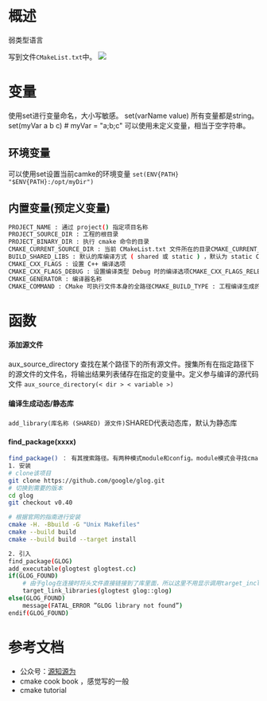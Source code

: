 # 概述

弱类型语言

写到文件`CMakeList.txt`中。
![](Pasted%20image%2020230610185158.png)
# 变量

使用set进行变量命名，大小写敏感。
set(varName value)
所有变量都是string。set(myVar a b c) # myVar = "a;b;c"
可以使用未定义变量，相当于空字符串。
## 环境变量

可以使用set设置当前camke的环境变量
`set(ENV{PATH} "$ENV{PATH}:/opt/myDir")`
## 内置变量(预定义变量)

```bash
PROJECT_NAME : 通过 project() 指定项目名称
PROJECT_SOURCE_DIR : 工程的根目录
PROJECT_BINARY_DIR : 执行 cmake 命令的目录
CMAKE_CURRENT_SOURCE_DIR : 当前 CMakeList.txt 文件所在的目录CMAKE_CURRENT_BINARY_DIR : 编译目录，可使用 add subdirectory 来修改EXECUTABLE_OUTPUT_PATH : 二进制可执行文件输出位置LIBRARY_OUTPUT_PATH : 库文件输出位置
BUILD_SHARED_LIBS : 默认的库编译方式 ( shared 或 static ) ，默认为 static CMAKE_C_FLAGS : 设置 C 编译选项
CMAKE_CXX_FLAGS : 设置 C++ 编译选项
CMAKE_CXX_FLAGS_DEBUG : 设置编译类型 Debug 时的编译选项CMAKE_CXX_FLAGS_RELEASE : 设置编译类型 Release 时的编译选项
CMAKE_GENERATOR : 编译器名称
CMAKE_COMMAND : CMake 可执行文件本身的全路径CMAKE_BUILD_TYPE : 工程编译生成的版本， Debug / Release
```
# 函数

#### 添加源文件

aux_source_directory 查找在某个路径下的所有源文件。搜集所有在指定路径下的源文件的文件名，将输出结果列表储存在指定的变量中。定义参与编译的源代码文件
`aux_source_directory(< dir > < variable >)`

#### 编译生成动态/静态库

`add_library(库名称 (SHARED) 源文件)`SHARED代表动态库，默认为静态库
#### find_package(xxxx)
```bash
find_package() ： 有其搜索路径。有两种模式module和config。module模式会寻找cmake/Module/findxxx.cmake。方便在项目中引入外部依赖包。如果没有该.cmake文件可以自行制作。
1. 安装
# clone该项目
git clone https://github.com/google/glog.git 
# 切换到需要的版本 
cd glog
git checkout v0.40  

# 根据官网的指南进行安装
cmake -H. -Bbuild -G "Unix Makefiles"
cmake --build build
cmake --build build --target install

2. 引入
find_package(GLOG)
add_executable(glogtest glogtest.cc)
if(GLOG_FOUND)
    # 由于glog在连接时将头文件直接链接到了库里面，所以这里不用显示调用target_include_directories
    target_link_libraries(glogtest glog::glog)
else(GLOG_FOUND)
    message(FATAL_ERROR ”GLOG library not found”)
endif(GLOG_FOUND)
```

# 参考文档

- 公众号：[源知源为](https://mp.weixin.qq.com/s/SnFZkxoKaLeqXrDZWq7x2w)
- cmake cook book ，感觉写的一般
- cmake tutorial
